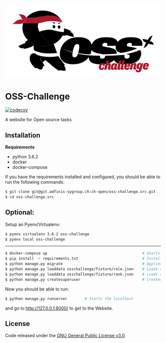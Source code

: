 ![OSS Challenge Logo](/osschallenge/static/osschallenge/oss-challenge.jpg)

# OSS-Challenge

[![codecov](https://codecov.io/gh/adfinis-sygroup/osschallenge/branch/master/graph/badge.svg)](https://codecov.io/gh/adfinis-sygroup/osschallenge)

A website for Open source tasks

## Installation
**Requirements**
* python 3.6.2
* docker
* docker-compose

If you have the requirements installed and configured,
you should be able to run the following commands:
```bash
$ git clone git@git.adfinis-sygroup.ch:ch-open/oss-challenge.src.git        # Clones the Git Repo into your present folder
$ cd oss-challenge.src                                                      # Moves into the folder
```
## Optional:
Setup an Pyenv/Virtualenv:
```bash
$ pyenv virtualenv 3.6.2 oss-challenge
$ pyenv local oss-challenge
```
 ____________________________________________________________________________________________________________

```bash
$ docker-compose up                                           # Starts the Docker containers
$ pip install -r requirements.txt                             # Installes all requirements
$ python manage.py migrate                                    # Applies migrations
$ python manage.py loaddata osschallenge/fixture/role.json    # Loads role fixtures
$ python manage.py loaddata osschallenge/fixture/rank.json    # Loads rank fixtures
$ python manage.py createsuperuser                            # Creates new Django superuser
```

Now you should be able to run:
```bash
$ python manage.py runserver        # Starts the localhost
```
and go to http://127.0.0.1:8000/ to get to the Website.

## License
Code released under the [GNU General Public License v3.0](LICENSE).
